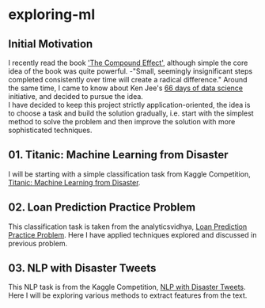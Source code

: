 # exploring-ml

## Initial Motivation
I recently read the book ['The Compound Effect'](https://g.co/kgs/d85R46), although simple the core idea of the book was quite powerful. -"Small, seemingly insignificant steps completed consistently over time will create a radical difference."
Around the same time, I came to know about Ken Jee's [66 days of data science](https://www.youtube.com/watch?v=uXLnbdHMf8w) initiative, and decided to pursue the idea.  
I have decided to keep this project strictly application-oriented, the idea is to choose a task and build the solution gradually, i.e. start with the simplest method to solve the problem and then improve the solution with more sophisticated techniques.

## 01. Titanic: Machine Learning from Disaster
I will be starting with a simple classification task from Kaggle Competition, [Titanic: Machine Learning from Disaster](https://www.kaggle.com/c/titanic).

## 02. Loan Prediction Practice Problem
This classification task is taken from the analyticsvidhya, [Loan Prediction Practice Problem](https://datahack.analyticsvidhya.com/contest/practice-problem-loan-prediction-iii/). Here I have applied techniques explored and discussed in previous problem.

## 03. NLP with Disaster Tweets
This NLP task is from the Kaggle Competition, [NLP with Disaster Tweets](https://www.kaggle.com/c/nlp-getting-started). Here I will be exploring various methods to extract features from the text.
